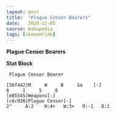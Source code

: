 ```yaml
---
layout: post
title:  "Plague Censer Bearers"
date:   2020-12-05
source: Wahapedia
tags: [skaventide]
---
```


**Plague Censer Bearers**

**Stat Block**
```
 Plague Censer Bearer
```

```
[56f442]M     W     B     Sa    [-]
6     1     5     6     
[e85545]Weapons[-]
[c6c930]Plague Censer[-]
2"     A:2    H:4+   W:3+   R:-1   D:1   
```


